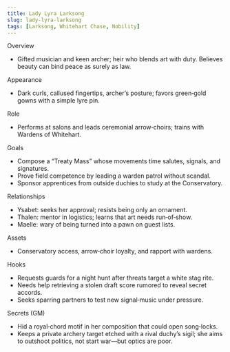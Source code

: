 ```yaml
---
title: Lady Lyra Larksong
slug: lady-lyra-larksong
tags: [Larksong, Whitehart Chase, Nobility]
---
```


Overview
- Gifted musician and keen archer; heir who blends art with duty. Believes beauty can bind peace as surely as law.

Appearance
- Dark curls, callused fingertips, archer’s posture; favors green‑gold gowns with a simple lyre pin.

Role
- Performs at salons and leads ceremonial arrow‑choirs; trains with Wardens of Whitehart.

Goals
- Compose a “Treaty Mass” whose movements time salutes, signals, and signatures.
- Prove field competence by leading a warden patrol without scandal.
- Sponsor apprentices from outside duchies to study at the Conservatory.

Relationships
- Ysabet: seeks her approval; resists being only an ornament.
- Thalen: mentor in logistics; learns that art needs run‑of‑show.
- Maelle: wary of being turned into a pawn on guest lists.

Assets
- Conservatory access, arrow‑choir loyalty, and rapport with wardens.

Hooks
- Requests guards for a night hunt after threats target a white stag rite.
- Needs help retrieving a stolen draft score rumored to reveal secret accords.
- Seeks sparring partners to test new signal‑music under pressure.

Secrets (GM)
- Hid a royal‑chord motif in her composition that could open song‑locks.
- Keeps a private archery target etched with a rival duchy’s sigil; she aims to outshoot politics, not start war—but optics are poor.

